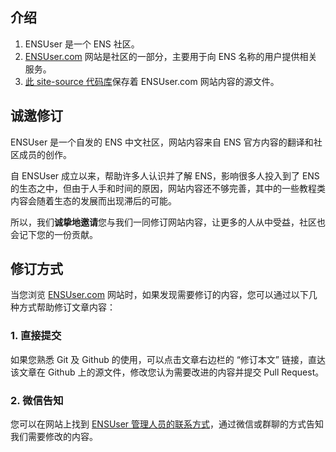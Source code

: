 ## 介绍

1. ENSUser 是一个 ENS 社区。
2. [ENSUser.com](https://ensuer.com/) 网站是社区的一部分，主要用于向 ENS 名称的用户提供相关服务。
3. [此 site-source 代码库](https://github.com/ensuser/site-source)保存着 ENSUser.com 网站内容的源文件。

## 诚邀修订

ENSUser 是一个自发的 ENS 中文社区，网站内容来自 ENS 官方内容的翻译和社区成员的创作。

自 ENSUser 成立以来，帮助许多人认识并了解 ENS，影响很多人投入到了 ENS 的生态之中，但由于人手和时间的原因，网站内容还不够完善，其中的一些教程类内容会随着生态的发展而出现滞后的可能。

所以，我们**诚挚地邀请**您与我们一同修订网站内容，让更多的人从中受益，社区也会记下您的一份贡献。

## 修订方式

当您浏览 [ENSUser.com](https://ensuer.com/) 网站时，如果发现需要修订的内容，您可以通过以下几种方式帮助修订文章内容：

### 1. 直接提交

如果您熟悉 Git 及 Github 的使用，可以点击文章右边栏的 “修订本文” 链接，直达该文章在 Github 上的源文件，修改您认为需要改进的内容并提交 Pull Request。

### 2. 微信告知

您可以在网站上找到 [ENSUser 管理人员的联系方式](http://ensuser.com/about/#联系方式)，通过微信或群聊的方式告知我们需要修改的内容。
